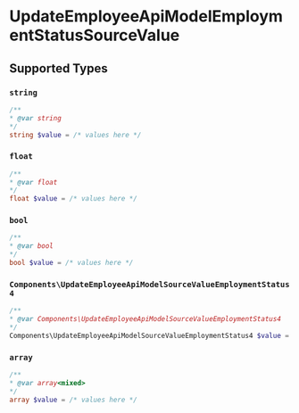# UpdateEmployeeApiModelEmploymentStatusSourceValue


## Supported Types

### `string`

```php
/**
* @var string
*/
string $value = /* values here */
```

### `float`

```php
/**
* @var float
*/
float $value = /* values here */
```

### `bool`

```php
/**
* @var bool
*/
bool $value = /* values here */
```

### `Components\UpdateEmployeeApiModelSourceValueEmploymentStatus4`

```php
/**
* @var Components\UpdateEmployeeApiModelSourceValueEmploymentStatus4
*/
Components\UpdateEmployeeApiModelSourceValueEmploymentStatus4 $value = /* values here */
```

### `array`

```php
/**
* @var array<mixed>
*/
array $value = /* values here */
```

